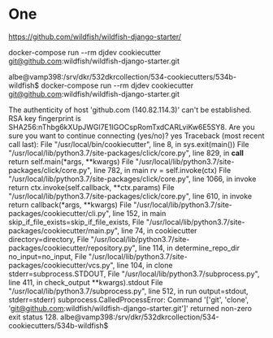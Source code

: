 
# One


https://github.com/wildfish/wildfish-django-starter/


docker-compose run --rm djdev cookiecutter git@github.com:wildfish/wildfish-django-starter.git


albe@vamp398:/srv/dkr/532dkrcollection/534-cookiecutters/534b-wildfish$ docker-compose run --rm djdev cookiecutter git@github.com:wildfish/wildfish-django-starter.git

The authenticity of host 'github.com (140.82.114.3)' can't be established.
RSA key fingerprint is SHA256:nThbg6kXUpJWGl7E1IGOCspRomTxdCARLviKw6E5SY8.
Are you sure you want to continue connecting (yes/no)? yes
Traceback (most recent call last):
  File "/usr/local/bin/cookiecutter", line 8, in <module>
    sys.exit(main())
  File "/usr/local/lib/python3.7/site-packages/click/core.py", line 829, in __call__
    return self.main(*args, **kwargs)
  File "/usr/local/lib/python3.7/site-packages/click/core.py", line 782, in main
    rv = self.invoke(ctx)
  File "/usr/local/lib/python3.7/site-packages/click/core.py", line 1066, in invoke
    return ctx.invoke(self.callback, **ctx.params)
  File "/usr/local/lib/python3.7/site-packages/click/core.py", line 610, in invoke
    return callback(*args, **kwargs)
  File "/usr/local/lib/python3.7/site-packages/cookiecutter/cli.py", line 152, in main
    skip_if_file_exists=skip_if_file_exists,
  File "/usr/local/lib/python3.7/site-packages/cookiecutter/main.py", line 74, in cookiecutter
    directory=directory,
  File "/usr/local/lib/python3.7/site-packages/cookiecutter/repository.py", line 114, in determine_repo_dir
    no_input=no_input,
  File "/usr/local/lib/python3.7/site-packages/cookiecutter/vcs.py", line 104, in clone
    stderr=subprocess.STDOUT,
  File "/usr/local/lib/python3.7/subprocess.py", line 411, in check_output
    **kwargs).stdout
  File "/usr/local/lib/python3.7/subprocess.py", line 512, in run
    output=stdout, stderr=stderr)
subprocess.CalledProcessError: Command '['git', 'clone', 'git@github.com:wildfish/wildfish-django-starter.git']' returned non-zero exit status 128.
albe@vamp398:/srv/dkr/532dkrcollection/534-cookiecutters/534b-wildfish$



